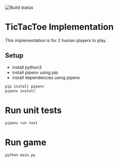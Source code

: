 ![Build status](https://github.com/mishaal79/tictactoe/workflows/build/badge.svg)
# TicTacToe Implementation

This implementation is for 2 human players to play.

## Setup

- install python3
- install pipenv using pip
- install dependencies using pipenv

```bash
pip install pipenv
pipenv install
```
# Run unit tests

`pipenv run test`

# Run game

`python main.py`
